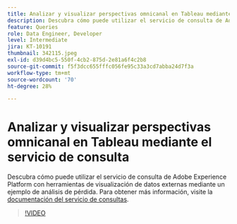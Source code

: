 ```yaml
---
title: Analizar y visualizar perspectivas omnicanal en Tableau mediante el servicio de consulta
description: Descubra cómo puede utilizar el servicio de consulta de Adobe Experience Platform con herramientas de visualización de datos externas mediante un ejemplo de análisis de pérdida.
feature: Queries
role: Data Engineer, Developer
level: Intermediate
jira: KT-10191
thumbnail: 342115.jpeg
exl-id: d39d4bc5-550f-4cb2-875d-2e81a6f4c2b8
source-git-commit: f5f3dcc655fffc056fe95c33a3cd7abba24d7f3a
workflow-type: tm+mt
source-wordcount: '70'
ht-degree: 28%

---
```


# Analizar y visualizar perspectivas omnicanal en Tableau mediante el servicio de consulta

Descubra cómo puede utilizar el servicio de consulta de Adobe Experience Platform con herramientas de visualización de datos externas mediante un ejemplo de análisis de pérdida. Para obtener más información, visite la [documentación del servicio de consultas](https://experienceleague.adobe.com/en/docs/experience-platform/query/home).

>[!VIDEO](https://video.tv.adobe.com/v/342115?learn=on&enablevpops)
